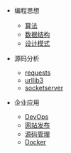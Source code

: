 
* 编程思想
	* [算法](think/algorithm)
	* [数据结构](think/data-structure)
	* [设计模式](pattern/)

* 源码分析
   * [requests](code/request)
   * [urllib3](code/urllib3)
   * [socketserver](code/socketserver)

* 企业应用
	* [DevOps](enterprise/devops)
	* [网站发布](enterprise/uwsgi)
	* [源码管理](enterprise/git)
	* [Docker](docker/)